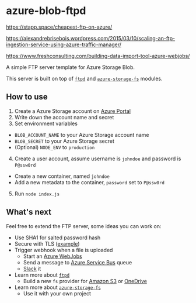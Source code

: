 azure-blob-ftpd
===============

https://stapp.space/cheapest-ftp-on-azure/


https://alexandrebrisebois.wordpress.com/2015/03/10/scaling-an-ftp-ingestion-service-using-azure-traffic-manager/


https://www.freshconsulting.com/building-data-import-tool-azure-webjobs/


A simple FTP server template for Azure Storage Blob.

This server is built on top of [`ftpd`](https://www.npmjs.com/package/ftpd) and [`azure-storage-fs`](https://www.npmjs.com/package/azure-storage-fs) modules.

## How to use

1. Create a Azure Storage account on [Azure Portal](https://portal.azure.com/)
2. Write down the account name and secret
3. Set environment variables
  * `BLOB_ACCOUNT_NAME` to your Azure Storage account name
  * `BLOB_SECRET` to your Azure Storage secret
  * (Optional) `NODE_ENV` to `production`
4. Create a user account, assume username is `johndoe` and password is `P@ssw0rd`
  * Create a new container, named `johndoe`
  * Add a new metadata to the container, `password` set to `P@ssw0rd`
5. Run `node index.js`

## What's next

Feel free to extend the FTP server, some ideas you can work on:

* Use SHA1 for salted password hash
* Secure with TLS ([example](https://github.com/sstur/nodeftpd/blob/master/test.js))
* Trigger webhook when a file is uploaded
  * Start an [Azure WebJobs](https://azure.microsoft.com/en-us/documentation/articles/web-sites-create-web-jobs/)
  * Send a message to [Azure Service Bus](https://azure.microsoft.com/en-us/documentation/articles/service-bus-nodejs-how-to-use-queues/) queue
  * [Slack](https://api.slack.com/) it
* Learn more about [`ftpd`](https://www.npmjs.com/package/ftpd)
  * Build a new `fs` provider for [Amazon S3](https://aws.amazon.com/s3/) or [OneDrive](https://onedrive.com/)
* Learn more about [`azure-storage-fs`](https://www.npmjs.com/package/azure-storage-fs)
  * Use it with your own project
